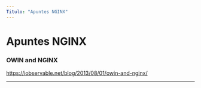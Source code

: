 ```yaml
---
Titulo: "Apuntes NGINX"
---
```


# Apuntes NGINX

### **OWIN and NGINX**

https://iobservable.net/blog/2013/08/01/owin-and-nginx/

___

